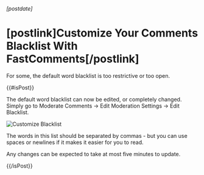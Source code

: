 ###### [postdate]
# [postlink]Customize Your Comments Blacklist With FastComments[/postlink]

For some, the default word blacklist is too restrictive or too open.

{{#isPost}}

The default word blacklist can now be edited, or completely changed. Simply go to Moderate Comments -> Edit Moderation Settings -> Edit Blacklist.

<img 
    src="images/fc-customize-blacklist.png"
    alt="Customize Blacklist"
    title="Customize Blacklist"
    class='lozad' />

The words in this list should be separated by commas - but you can use spaces or newlines if it makes it easier for you to read.

Any changes can be expected to take at most five minutes to update.

{{/isPost}}
